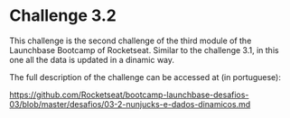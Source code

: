 # Challenge 3.2
This challenge is the second challenge of the third module of the Launchbase Bootcamp of Rocketseat.
Similar to the challenge 3.1, in this one all the data is updated in a dinamic way.

The full description of the challenge can be accessed at (in portuguese):

https://github.com/Rocketseat/bootcamp-launchbase-desafios-03/blob/master/desafios/03-2-nunjucks-e-dados-dinamicos.md
